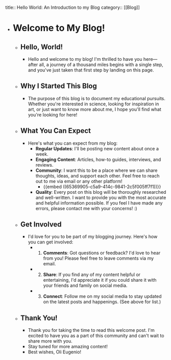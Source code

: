 title:: Hello World: An Introduction to my Blog
category:: [[Blog]]
- # Welcome to My Blog!
	- ## Hello, World!
		- Hello and welcome to my blog! I'm thrilled to have you here—after all, a journey of a thousand miles begins with a single step, and you've just taken that first step by landing on this page.
	- ## Why I Started This Blog
		- The purpose of this blog is to document my educational pursuits. Whether you're interested in science, looking for inspiration in art, or just want to know more about me, I hope you'll find what you're looking for here!
	- ## What You Can Expect
		- Here's what you can expect from my blog:
			- **Regular Updates**: I'll be posting new content about once a week.
			- **Engaging Content**: Articles, how-to guides, interviews, and reviews.
			- **Community**: I want this to be a place where we can share thoughts, ideas, and support each other. Feel free to reach out to me via email or any other platform!
				- {{embed ((65369905-c5a9-414c-9841-2c5f005ff7f1))}}
			- **Quality**: Every post on this blog will be thoroughly researched and well-written. I want to provide you with the most accurate and helpful information possible. If you feel I have made any errors, please contact me with your concerns! :)
	- ## Get Involved
		- I'd love for you to be part of my blogging journey. Here's how you can get involved:
			- 1.  **Comments**: Got questions or feedback? I'd love to hear from you! Please feel free to leave comments via my email.
			- 2.  **Share**: If you find any of my content helpful or entertaining, I'd appreciate it if you could share it with your friends and family on social media.
			- 3.  **Connect**: Follow me on my social media to stay updated on the latest posts and happenings. (See above for list.)
	- ## Thank You!
		- Thank you for taking the time to read this welcome post. I'm excited to have you as a part of this community and can't wait to share more with you.
		- Stay tuned for more amazing content!
		- Best wishes, Oli Eugenio!